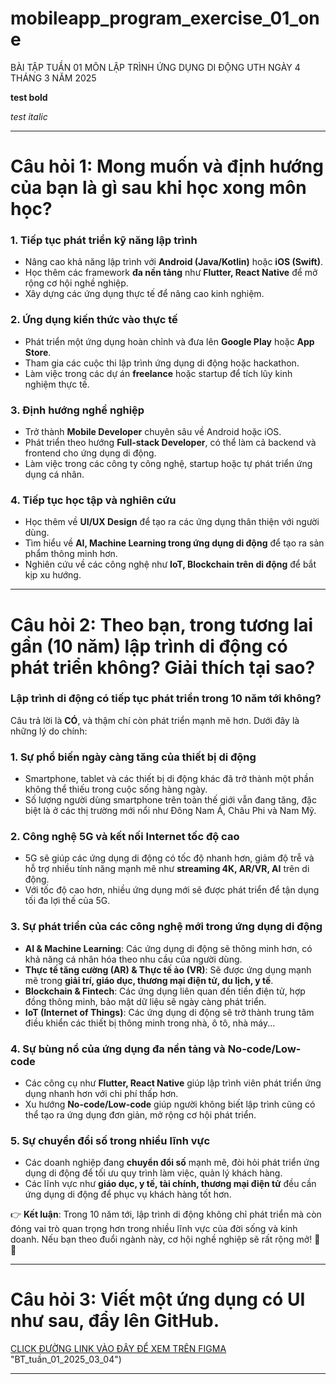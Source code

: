 # mobileapp_program_exercise_01_one
BÀI TẬP TUẦN 01 MÔN LẬP TRÌNH ỨNG DỤNG DI ĐỘNG UTH NGÀY 4 THÁNG 3 NĂM 2025

**test bold**

*test italic*

__________

# Câu hỏi 1: Mong muốn và định hướng của bạn là gì sau khi học xong môn học?

### 1. **Tiếp tục phát triển kỹ năng lập trình**  
- Nâng cao khả năng lập trình với **Android (Java/Kotlin)** hoặc **iOS (Swift)**.  
- Học thêm các framework **đa nền tảng** như **Flutter, React Native** để mở rộng cơ hội nghề nghiệp.  
- Xây dựng các ứng dụng thực tế để nâng cao kinh nghiệm.  

### 2. **Ứng dụng kiến thức vào thực tế**  
- Phát triển một ứng dụng hoàn chỉnh và đưa lên **Google Play** hoặc **App Store**.  
- Tham gia các cuộc thi lập trình ứng dụng di động hoặc hackathon.  
- Làm việc trong các dự án **freelance** hoặc startup để tích lũy kinh nghiệm thực tế.  

### 3. **Định hướng nghề nghiệp**  
- Trở thành **Mobile Developer** chuyên sâu về Android hoặc iOS.  
- Phát triển theo hướng **Full-stack Developer**, có thể làm cả backend và frontend cho ứng dụng di động.  
- Làm việc trong các công ty công nghệ, startup hoặc tự phát triển ứng dụng cá nhân.  

### 4. **Tiếp tục học tập và nghiên cứu**  
- Học thêm về **UI/UX Design** để tạo ra các ứng dụng thân thiện với người dùng.  
- Tìm hiểu về **AI, Machine Learning trong ứng dụng di động** để tạo ra sản phẩm thông minh hơn.  
- Nghiên cứu về các công nghệ như **IoT, Blockchain trên di động** để bắt kịp xu hướng.  

__________

# Câu hỏi 2: Theo bạn, trong tương lai gần (10 năm) lập trình di động có phát triển không? Giải thích tại sao?

### **Lập trình di động có tiếp tục phát triển trong 10 năm tới không?**  

Câu trả lời là **CÓ**, và thậm chí còn phát triển mạnh mẽ hơn. Dưới đây là những lý do chính:  

### **1. Sự phổ biến ngày càng tăng của thiết bị di động**  
- Smartphone, tablet và các thiết bị di động khác đã trở thành một phần không thể thiếu trong cuộc sống hàng ngày.  
- Số lượng người dùng smartphone trên toàn thế giới vẫn đang tăng, đặc biệt là ở các thị trường mới nổi như Đông Nam Á, Châu Phi và Nam Mỹ.  

### **2. Công nghệ 5G và kết nối Internet tốc độ cao**  
- 5G sẽ giúp các ứng dụng di động có tốc độ nhanh hơn, giảm độ trễ và hỗ trợ nhiều tính năng mạnh mẽ như **streaming 4K, AR/VR, AI** trên di động.  
- Với tốc độ cao hơn, nhiều ứng dụng mới sẽ được phát triển để tận dụng tối đa lợi thế của 5G.  

### **3. Sự phát triển của các công nghệ mới trong ứng dụng di động**  
- **AI & Machine Learning**: Các ứng dụng di động sẽ thông minh hơn, có khả năng cá nhân hóa theo nhu cầu của người dùng.  
- **Thực tế tăng cường (AR) & Thực tế ảo (VR)**: Sẽ được ứng dụng mạnh mẽ trong **giải trí, giáo dục, thương mại điện tử, du lịch, y tế**.  
- **Blockchain & Fintech**: Các ứng dụng liên quan đến tiền điện tử, hợp đồng thông minh, bảo mật dữ liệu sẽ ngày càng phát triển.  
- **IoT (Internet of Things)**: Các ứng dụng di động sẽ trở thành trung tâm điều khiển các thiết bị thông minh trong nhà, ô tô, nhà máy...  

### **4. Sự bùng nổ của ứng dụng đa nền tảng và No-code/Low-code**  
- Các công cụ như **Flutter, React Native** giúp lập trình viên phát triển ứng dụng nhanh hơn với chi phí thấp hơn.  
- Xu hướng **No-code/Low-code** giúp người không biết lập trình cũng có thể tạo ra ứng dụng đơn giản, mở rộng cơ hội phát triển.  

### **5. Sự chuyển đổi số trong nhiều lĩnh vực**  
- Các doanh nghiệp đang **chuyển đổi số** mạnh mẽ, đòi hỏi phát triển ứng dụng di động để tối ưu quy trình làm việc, quản lý khách hàng.  
- Các lĩnh vực như **giáo dục, y tế, tài chính, thương mại điện tử** đều cần ứng dụng di động để phục vụ khách hàng tốt hơn.  

👉 **Kết luận**: Trong 10 năm tới, lập trình di động không chỉ phát triển mà còn đóng vai trò quan trọng hơn trong nhiều lĩnh vực của đời sống và kinh doanh. Nếu bạn theo đuổi ngành này, cơ hội nghề nghiệp sẽ rất rộng mở! 🚀📱

__________

# Câu hỏi 3: Viết một ứng dụng có UI như sau, đẩy lên GitHub.

[CLICK ĐƯỜNG LINK VÀO ĐÂY ĐỂ XEM TRÊN FIGMA](https://www.figma.com/design/oUzFK9fITbNrJH38tTvsPq/BT_tu%E1%BA%A7n_01_2025_03_04?node-id=0-1&t=5DT0WM29k5QeiZxw-1) "BT_tuần_01_2025_03_04")

__________

